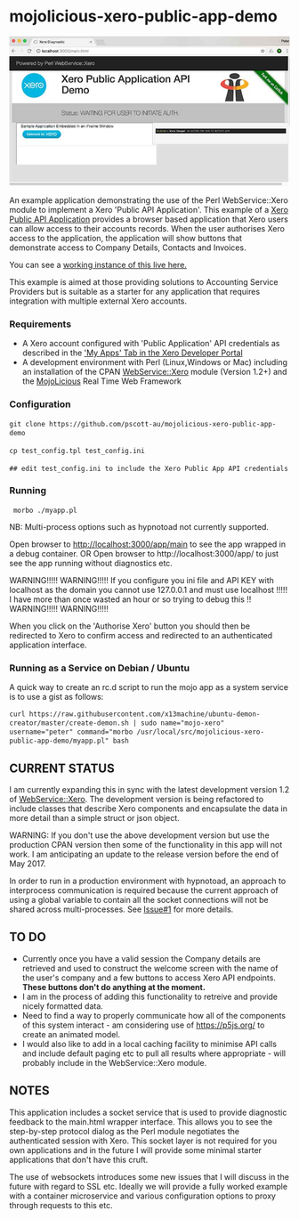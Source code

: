 # mojolicious-xero-public-app-demo

![App Screenshot](docs/xero_public_api_demo.jpg?raw=true "Screenshot")



An example application demonstrating the use of the Perl WebService::Xero module to implement a Xero 'Public API Application'.
This example of a [Xero Public API Application](https://developer.xero.com/documentation/getting-started/public-applications/) provides a browser based application that Xero users can allow access to their accounts records. When the user authorises Xero access to the application, the application will show buttons that demonstrate access to Company Details, Contacts and Invoices.

You can see a [working instance of this live here.](https://xero.computerpros.net.au/app/main)

This example is aimed at those providing solutions to Accounting Service Providers but is suitable as a starter for any application that requires integration with multiple external Xero accounts. 

### Requirements

  - A Xero account configured with 'Public Application' API credentials as described in the ['My Apps' Tab in the Xero Developer Portal](https://app.xero.com/Application)
  - A development environment with Perl (Linux,Windows or Mac) including an installation of the CPAN [WebService::Xero](http://search.cpan.org/~localshop/WebService-Xero/) module (Version 1.2+)  and the [MojoLicious](http://search.cpan.org/~sri/Mojolicious/) Real Time Web Framework

### Configuration

    git clone https://github.com/pscott-au/mojolicious-xero-public-app-demo
    
    cp test_config.tpl test_config.ini 

    ## edit test_config.ini to include the Xero Public App API credentials
    
### Running
  
     morbo ./myapp.pl

NB: Multi-process options such as hypnotoad not currently supported.

    
Open browser to [http://localhost:3000/app/main](http://localhost:3000/app/main) to see the app wrapped in a debug container.
  OR
Open browser to http://localhost:3000/app/ to just see the app running without diagnostics etc.



WARNING!!!!! 
WARNING!!!!! 
        If you configure you ini file and API KEY  with localhost as the domain you cannot use 127.0.0.1 and must use localhost !!!!!
        I have more than once wasted an hour or so trying to debug this !!  
WARNING!!!!! 
WARNING!!!!! 

When you click on the 'Authorise Xero' button you should then be redirected to Xero to confirm access and redirected to an authenticated application interface.


### Running as a Service on Debian / Ubuntu

A quick way to create an rc.d script to run the mojo app as a system service is to use a gist as follows: 

    curl https://raw.githubusercontent.com/x13machine/ubuntu-demon-creator/master/create-demon.sh | sudo name="mojo-xero" username="peter" command="morbo /usr/local/src/mojolicious-xero-public-app-demo/myapp.pl" bash


## CURRENT STATUS

I am currently expanding this in sync with the latest development version 1.2 of [WebService::Xero](https://github.com/pscott-au/CCP-Xero). The development version is being
refactored to include classes that describe Xero components and encapsulate the data in more detail than a simple struct or json object.

WARNING: If you don't use the above development version but use the production CPAN version then some of the functionality in this app will not work. I am anticipating an update to the release version before the end of May 2017.


In order to run in a production environment with hypnotoad, an approach to interprocess communication is required because the current approach of using a global variable to contain all the socket connections will not be shared across multi-processes. See [Issue#1](https://github.com/pscott-au/mojolicious-xero-public-app-demo/issues/1) for more details.

## TO DO

* Currently once you have a valid session the Company details are retrieved and used to construct the welcome screen with the name of the user's company and a few buttons to access Xero API endpoints. **These buttons don't do anything at the moment.** 
* I am in the process of adding this functionality to retreive and provide nicely formatted data.
* Need to find a way to properly communicate how all of the components of this system interact - am considering use of https://p5js.org/ to create an animated model.
* I would also like to add in a local caching facility to minimise API calls and include default paging etc to pull all results where appropriate - will probably include in the WebService::Xero module.

## NOTES

This application includes a socket service that is used to provide diagnostic feedback to the main.html wrapper interface. This allows you to see the step-by-step protocol dialog as the Perl module negotiates the authenticated session with Xero. This socket layer is not required for you own applications and in the future I will provide some minimal starter applications that don't have this cruft.

The use of websockets introduces some new issues that I will discuss in the future with regard to SSL etc. Ideally we will provide a fully worked example with a container microservice and various configuration options to proxy through requests to this etc.

